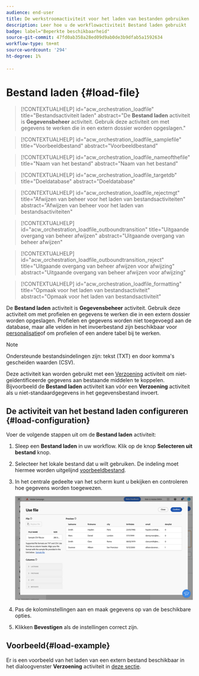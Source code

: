 ```yaml
---
audience: end-user
title: De werkstroomactiviteit voor het laden van bestanden gebruiken
description: Leer hoe u de workflowactiviteit Bestand laden gebruikt
badge: label="Beperkte beschikbaarheid"
source-git-commit: 47fd0ab358a28ed09d9ab0de3b9dfab5a1592634
workflow-type: tm+mt
source-wordcount: '294'
ht-degree: 1%

---
```


# Bestand laden {#load-file}

>[!CONTEXTUALHELP]
>id="acw_orchestration_loadfile"
>title="Bestandsactiviteit laden"
>abstract="De **Bestand laden** activiteit is **Gegevensbeheer** activiteit. Gebruik deze activiteit om met gegevens te werken die in een extern dossier worden opgeslagen."

>[!CONTEXTUALHELP]
>id="acw_orchestration_loadfile_samplefile"
>title="Voorbeeldbestand"
>abstract="Voorbeeldbestand"

>[!CONTEXTUALHELP]
>id="acw_orchestration_loadfile_nameofthefile"
>title="Naam van het bestand"
>abstract="Naam van het bestand"

>[!CONTEXTUALHELP]
>id="acw_orchestration_loadfile_targetdb"
>title="Doeldatabase"
>abstract="Doeldatabase"

>[!CONTEXTUALHELP]
>id="acw_orchestration_loadfile_rejectmgt"
>title="Afwijzen van beheer voor het laden van bestandsactiviteiten"
>abstract="Afwijzen van beheer voor het laden van bestandsactiviteiten"

>[!CONTEXTUALHELP]
>id="acw_orchestration_loadfile_outboundtransition"
>title="Uitgaande overgang van beheer afwijzen"
>abstract="Uitgaande overgang van beheer afwijzen"

>[!CONTEXTUALHELP]
>id="acw_orchestration_loadfile_outboundtransition_reject"
>title="Uitgaande overgang van beheer afwijzen voor afwijzing"
>abstract="Uitgaande overgang van beheer afwijzen voor afwijzing"

>[!CONTEXTUALHELP]
>id="acw_orchestration_loadfile_formatting"
>title="Opmaak voor het laden van bestandsactiviteit"
>abstract="Opmaak voor het laden van bestandsactiviteit"


De **Bestand laden** activiteit is **Gegevensbeheer** activiteit. Gebruik deze activiteit om met profielen en gegevens te werken die in een extern dossier worden opgeslagen. Profielen en gegevens worden niet toegevoegd aan de database, maar alle velden in het invoerbestand zijn beschikbaar voor [personalisatie](../../personalization/gs-personalization.md)of om profielen of een andere tabel bij te werken.

>[!NOTE]
>Ondersteunde bestandsindelingen zijn: tekst (TXT) en door komma&#39;s gescheiden waarden (CSV).

Deze activiteit kan worden gebruikt met een [Verzoening](reconciliation.md) activiteit om niet-geïdentificeerde gegevens aan bestaande middelen te koppelen. Bijvoorbeeld de **Bestand laden** activiteit kan vóór een **Verzoening** activiteit als u niet-standaardgegevens in het gegevensbestand invoert.

## De activiteit van het bestand laden configureren {#load-configuration}

Voer de volgende stappen uit om de **Bestand laden** activiteit:

1. Sleep een **Bestand laden** in uw workflow. Klik op de knop **Selecteren uit bestand** knop.

1. Selecteer het lokale bestand dat u wilt gebruiken. De indeling moet hiermee worden uitgelijnd [voorbeeldbestand](../../audience/file-audience.md#sample-file).

1. In het centrale gedeelte van het scherm kunt u bekijken en controleren hoe gegevens worden toegewezen.

   ![](../assets/load-file.png)

1. Pas de kolominstellingen aan en maak gegevens op van de beschikbare opties.

1. Klikken **Bevestigen** als de instellingen correct zijn.

## Voorbeeld{#load-example}

Er is een voorbeeld van het laden van een extern bestand beschikbaar in het dialoogvenster **Verzoening** activiteit in [deze sectie](reconciliation.md#example).